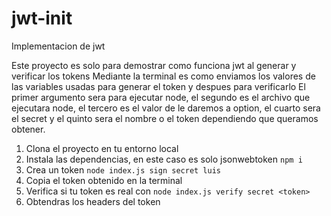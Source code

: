 # jwt-init
Implementacion de jwt

Este proyecto es solo para demostrar como funciona jwt al generar y verificar los tokens
Mediante la terminal es como enviamos los valores de las variables usadas para generar el token y despues para verificarlo
El primer argumento sera para ejecutar node, el segundo es el archivo que ejecutara node, el tercero es el valor de le daremos a option, el cuarto sera el secret y el quinto sera el nombre o el token dependiendo que queramos obtener.

1. Clona el proyecto en tu entorno local
2. Instala las dependencias, en este caso es solo jsonwebtoken 
```npm i```
3. Crea un token ```node index.js sign secret luis```
4. Copia el token obtenido en la terminal
5. Verifica si tu token es real con ```node index.js verify secret <token>```
6. Obtendras los headers del token